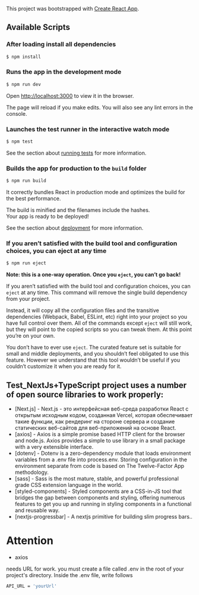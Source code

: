    This project was bootstrapped with [Create React App](https://github.com/facebook/create-react-app).

## Available Scripts


### After loading install all dependencies

```sh
$ npm install 
```

### Runs the app in the development mode

```sh
$ npm run dev 
```

Open [http://localhost:3000](http://localhost:3000) to view it in the browser.

The page will reload if you make edits.
You will also see any lint errors in the console.

### Launches the test runner in the interactive watch mode
```sh
$ npm test 
``` 

See the section about [running tests](https://facebook.github.io/create-react-app/docs/running-tests) for more information.

### Builds the app for production to the `build` folder
```sh
$ npm run build 
``` 
It correctly bundles React in production mode and optimizes the build for the best performance.

The build is minified and the filenames include the hashes.<br>
Your app is ready to be deployed!

See the section about [deployment](https://facebook.github.io/create-react-app/docs/deployment) for more information.

### If you aren’t satisfied with the build tool and configuration choices, you can eject at any time
```sh
$ npm run eject 
``` 
**Note: this is a one-way operation. Once you `eject`, you can’t go back!**

If you aren’t satisfied with the build tool and configuration choices, you can `eject` at any time. This command will remove the single build dependency from your project.

Instead, it will copy all the configuration files and the transitive dependencies (Webpack, Babel, ESLint, etc) right into your project so you have full control over them. All of the commands except `eject` will still work, but they will point to the copied scripts so you can tweak them. At this point you’re on your own.

You don’t have to ever use `eject`. The curated feature set is suitable for small and middle deployments, and you shouldn’t feel obligated to use this feature. However we understand that this tool wouldn’t be useful if you couldn’t customize it when you are ready for it.

## Test_NextJs+TypeScript project uses a number of open source libraries to work properly:

* [Next.js] - Next.js - это интерфейсная веб-среда разработки React с открытым исходным кодом, созданная Vercel, которая обеспечивает такие функции, как рендеринг на стороне сервера и создание статических веб-сайтов для веб-приложений на основе React.
* [axios] - Axios is a simple promise based HTTP client for the browser and node.js. Axios provides a simple to use library in a small package with a very extensible interface.
* [dotenv] - Dotenv is a zero-dependency module that loads environment variables from a .env file into process.env. Storing configuration in the environment separate from code is based on The Twelve-Factor App methodology.
* [sass] - Sass is the most mature, stable, and powerful professional grade CSS extension language in the world.
* [styled-components] - Styled components are a CSS-in-JS tool that bridges the gap between components and styling, offering numerous features to get you up and running in styling components in a functional and reusable way. 
* [nextjs-progressbar] - A nextjs primitive for building slim progress bars.. 

# Attention 

- axios 

needs URL for work. you must create a file called .env in the root of your project's directory. Inside the .env file, write follows  

```sh
API_URL = 'yourUrl'
```
   